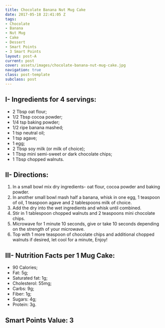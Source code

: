 ```yaml
---
title: Chocolate Banana Nut Mug Cake
date: 2017-05-18 22:41:05 Z
tags:
- Chocolate
- Banana
- Nut Mug
- Cake
- Dessert
- Smart Points
- 3 Smart Points
layout: post-A
current: post
cover: assets/images/chocolate-banana-nut-mug-cake.jpg
navigation: true
class: post-template
subclass: post
---
```


## I- Ingredients for 4 servings:
* 2 Tbsp oat flour;
* 1/2 Tbsp cocoa powder;
* 1/4 tsp baking powder;
* 1/2 ripe banana mashed;
* 1 tsp neutral oil;
* 1 tsp agave;
* 1 egg;
* 2 Tbsp soy milk (or milk of choice);
* 1 Tbsp mini semi-sweet or dark chocolate chips;
* 1 Tbsp chopped walnuts.

## II- Directions:
1. In a small bowl mix dry ingredients- oat flour, cocoa powder and baking powder.
1. In another small bowl mash half a banana, whisk in one egg, 1 teaspoon of oil, 1 teaspoon agave and 2 tablespoons milk of choice.
1. Add the dry into the wet ingredients and whisk until combined.
1. Stir in 1 tablespoon chopped walnuts and 2 teaspoons mini chocolate chips.
1. Microwave for 1 minute 10 seconds, give or take 10 seconds depending on the strength of your microwave.
1. Top with 1 more teaspoon of chocolate chips and additional chopped walnuts if desired, let cool for a minute, Enjoy!

## III- Nutrition Facts per 1 Mug Cake:
* 90 Calories;
* Fat: 5g;
* Saturated fat: 1g;
* Cholesterol: 55mg;
* Carbs: 9g;
* Fiber: 1g;
* Sugars: 4g;
* Protein: 3g.

## Smart Points Value: 3
